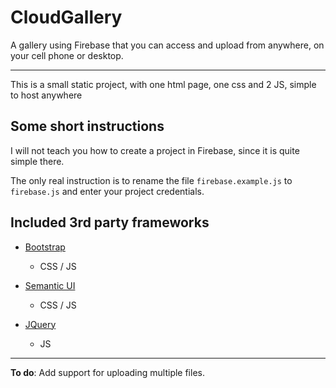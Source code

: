 # CloudGallery
A gallery using Firebase that you can access and upload from anywhere, on your cell phone or desktop.

---
This is a small static project, with one html page, one css and 2 JS, simple to host anywhere

## Some short instructions

I will not teach you how to create a project in Firebase, since it is quite simple there.

The only real instruction is to rename the file `firebase.example.js` to `firebase.js` and enter your project credentials.

## Included 3rd party frameworks
- [Bootstrap](https://getbootstrap.com/)
  - CSS / JS

- [Semantic UI](https://semantic-ui.com/)
  - CSS / JS

- [JQuery](https://jquery.com/)
  - JS

---

**To do**: Add support for uploading multiple files.
